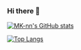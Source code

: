 ### Hi there 👋

[![MK-nn's GitHub stats](https://github-readme-stats.vercel.app/api?username=mk-nn&count_private=true&include_all_commits=true&theme=dracula)](https://github.com/anuraghazra/github-readme-stats)

[![Top Langs](https://github-readme-stats.vercel.app/api/top-langs/?username=MK-nn&count_private=true&include_all_commits=true&theme=dracula
)](https://github.com/anuraghazra/github-readme-stats)



<!--
**MK-nn/MK-nn** is a ✨ _special_ ✨ repository because its `README.md` (this file) appears on your GitHub profile.

Here are some ideas to get you started:

- 🔭 I’m currently working on ...
- 🌱 I’m currently learning ...
- 👯 I’m looking to collaborate on ...
- 🤔 I’m looking for help with ...
- 💬 Ask me about ...
- 📫 How to reach me: ...
- 😄 Pronouns: ...
- ⚡ Fun fact: ...
-->
